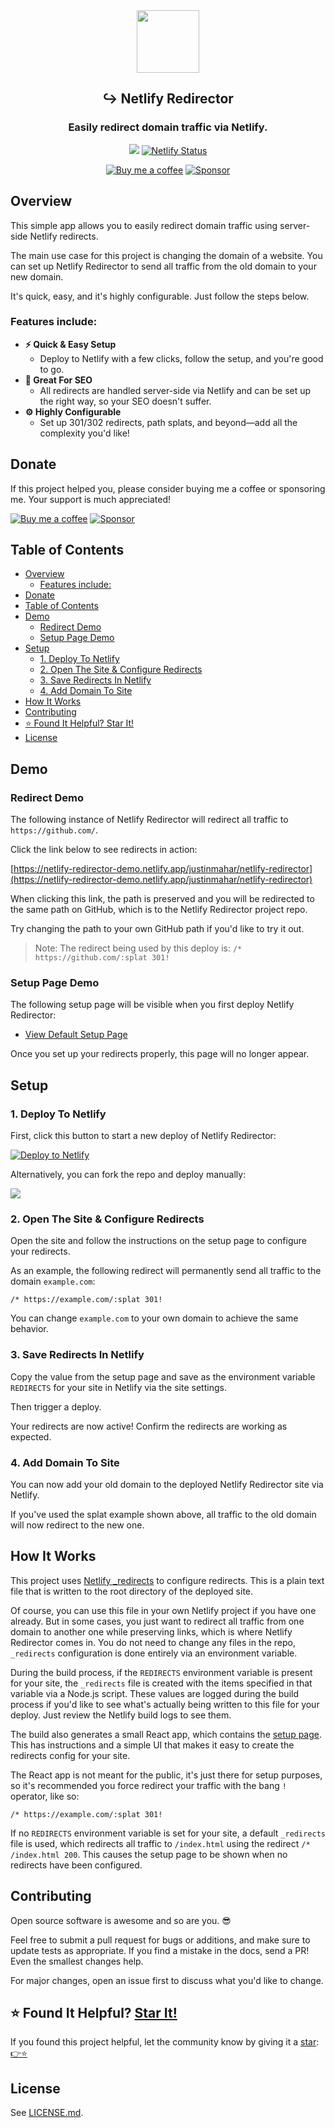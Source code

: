 <div align="center">
  <img src="https://github.com/justinmahar/netlify-redirector/raw/master/public/logo192.png" width="100" />
</div>
<h2 align="center">
  ↪️ Netlify Redirector
</h2>
<h3 align="center">
  Easily redirect domain traffic via Netlify.
</h3>
<p align="center">
  <a href="https://github.com/justinmahar/netlify-redirector/fork"><img src="https://img.shields.io/badge/GitHub-Fork%20this%20repo-brightgreen"/></a> <a href="https://app.netlify.com/sites/netlify-redirector-demo/deploys" target="_blank" rel="noopener noreferrer"><img src="https://api.netlify.com/api/v1/badges/fcf3fe57-4573-4503-8def-b52b97453fb7/deploy-status" alt="Netlify Status" /></a>
</p>
<p align="center">
  <a href="https://ko-fi.com/justinmahar"><img src="https://img.shields.io/static/v1?label=Buy%20me%20a%20coffee&message=%E2%9D%A4&logo=KoFi&color=%23fe8e86" alt="Buy me a coffee" /></a>&nbsp;<a href="https://github.com/sponsors/justinmahar" target="_blank" rel="noopener noreferrer"><img src="https://img.shields.io/static/v1?label=Sponsor&message=%E2%9D%A4&logo=GitHub&color=%23fe8e86" alt="Sponsor"/></a>
</p>


## Overview

This simple app allows you to easily redirect domain traffic using server-side Netlify redirects.

The main use case for this project is changing the domain of a website. You can set up Netlify Redirector to 
send all traffic from the old domain to your new domain.

It's quick, easy, and it's highly configurable. Just follow the steps below.

### Features include:

- **⚡️ Quick & Easy Setup**
  - Deploy to Netlify with a few clicks, follow the setup, and you're good to go.
- **🤖 Great For SEO**
  - All redirects are handled server-side via Netlify and can be set up the right way, so your SEO doesn't suffer.
- **⚙️ Highly Configurable**
  - Set up 301/302 redirects, path splats, and beyond—add all the complexity you'd like!

## Donate 

If this project helped you, please consider buying me a coffee or sponsoring me. Your support is much appreciated!

<a href="https://ko-fi.com/justinmahar"><img src="https://img.shields.io/static/v1?label=Buy%20me%20a%20coffee&message=%E2%9D%A4&logo=KoFi&color=%23fe8e86" alt="Buy me a coffee" /></a>&nbsp;<a href="https://github.com/sponsors/justinmahar" target="_blank" rel="noopener noreferrer"><img src="https://img.shields.io/static/v1?label=Sponsor&message=%E2%9D%A4&logo=GitHub&color=%23fe8e86" alt="Sponsor"/></a>

## Table of Contents 

- [Overview](#overview)
  - [Features include:](#features-include)
- [Donate](#donate)
- [Table of Contents](#table-of-contents)
- [Demo](#demo)
  - [Redirect Demo](#redirect-demo)
  - [Setup Page Demo](#setup-page-demo)
- [Setup](#setup)
  - [1. Deploy To Netlify](#1-deploy-to-netlify)
  - [2. Open The Site \& Configure Redirects](#2-open-the-site--configure-redirects)
  - [3. Save Redirects In Netlify](#3-save-redirects-in-netlify)
  - [4. Add Domain To Site](#4-add-domain-to-site)
- [How It Works](#how-it-works)
- [Contributing](#contributing)
- [⭐ Found It Helpful? Star It!](#-found-it-helpful-star-it)
- [License](#license)

## Demo

### Redirect Demo

The following instance of Netlify Redirector will redirect all traffic to `https://github.com/`. 

Click the link below to see redirects in action:

[https://netlify-redirector-demo.netlify.app/justinmahar/netlify-redirector](https://netlify-redirector-demo.netlify.app/justinmahar/netlify-redirector)

When clicking this link, the path is preserved and you will be redirected to the same path on GitHub, which is to the Netlify Redirector project repo.

Try changing the path to your own GitHub path if you'd like to try it out.

> Note: The redirect being used by this deploy is: `/* https://github.com/:splat 301!`

### Setup Page Demo

The following setup page will be visible when you first deploy Netlify Redirector:

- [View Default Setup Page](https://netlify-redirector.netlify.app/)

Once you set up your redirects properly, this page will no longer appear.

## Setup

### 1. Deploy To Netlify

First, click this button to start a new deploy of Netlify Redirector:

[![Deploy to Netlify](https://www.netlify.com/img/deploy/button.svg)](https://app.netlify.com/start/deploy?repository=https://github.com/justinmahar/netlify-redirector)

Alternatively, you can fork the repo and deploy manually:

<a href="https://github.com/justinmahar/netlify-redirector/fork">
  <img src="https://img.shields.io/badge/GitHub-Fork%20this%20repo-brightgreen"/>
</a>

### 2. Open The Site & Configure Redirects

Open the site and follow the instructions on the setup page to configure your redirects.

As an example, the following redirect will permanently send all traffic to the domain `example.com`:

```
/* https://example.com/:splat 301!
```

You can change `example.com` to your own domain to achieve the same behavior.

### 3. Save Redirects In Netlify

Copy the value from the setup page and save as the environment variable `REDIRECTS` for your site in Netlify via the site settings.

Then trigger a deploy.

Your redirects are now active! Confirm the redirects are working as expected.

### 4. Add Domain To Site

You can now add your old domain to the deployed Netlify Redirector site via Netlify.

If you've used the splat example shown above, all traffic to the old domain will now redirect to the new one.

## How It Works

This project uses [Netlify _redirects](https://docs.netlify.com/routing/redirects/) to configure redirects. This is a plain text file that is written to the root directory of the deployed site.

Of course, you can use this file in your own Netlify project if you have one already. But in some cases, you just want to redirect all traffic from one domain to another one while preserving links, which is where Netlify Redirector comes in. You do not need to change any files in the repo, `_redirects` configuration is done entirely via an environment variable.

During the build process, if the `REDIRECTS` environment variable is present for your site, the `_redirects` file is created with the items specified in that variable via a Node.js script. These values are logged during the build process if you'd like to see what's actually being written to this file for your deploy. Just review the Netlify build logs to see them.

The build also generates a small React app, which contains the [setup page](https://netlify-redirector.netlify.app/). This has instructions and a simple UI that makes it easy to create the redirects config for your site.

The React app is not meant for the public, it's just there for setup purposes, so it's recommended you force redirect your traffic with the bang `!` operator, like so:

```
/* https://example.com/:splat 301!
```

If no `REDIRECTS` environment variable is set for your site, a default `_redirects` file is used, which redirects all traffic to `/index.html` using the redirect `/* /index.html 200`. This causes the setup page to be shown when no redirects have been configured.

## Contributing

Open source software is awesome and so are you. 😎

Feel free to submit a pull request for bugs or additions, and make sure to update tests as appropriate. If you find a mistake in the docs, send a PR! Even the smallest changes help.

For major changes, open an issue first to discuss what you'd like to change.

## ⭐ Found It Helpful? [Star It!](https://github.com/justinmahar/netlify-redirector/stargazers)

If you found this project helpful, let the community know by giving it a [star](https://github.com/justinmahar/netlify-redirector/stargazers): [👉⭐](https://github.com/justinmahar/netlify-redirector/stargazers)

## License

See [LICENSE.md](https://github.com/justinmahar/netlify-redirector/blob/master/LICENSE.md).